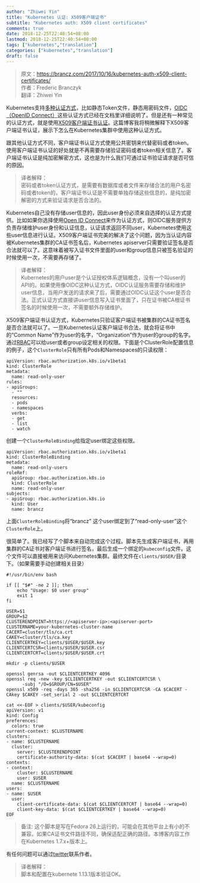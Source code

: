 ```yaml
---
author: "Zhiwei Yin"
title: "Kubernetes 认证: X509客户端证书"
subtitle: "Kubernetes auth: X509 client certificates"
comments: true
date: 2018-12-25T22:40:54+08:00
lastmod: 2018-12-25T22:40:54+08:00
tags: ["kubernetes","translation"]
categories: ["kubernetes","translation"]
draft: false
---
```


> 原文：https://brancz.com/2017/10/16/kubernetes-auth-x509-client-certificates/  
> 作者：Frederic Branczyk  
> 翻译：Zhiwei Yin

Kubernetes支持[多种认证方式](https://kubernetes.io/docs/reference/access-authn-authz/authentication/)，比如静态Token文件，静态用密码文件，[OIDC（OpenID Connect）](https://openid.net/connect/)这些认证方式已经在文档里详细说明了。但是还有一种常见的认证方式，就是使用[X509客户端证书认证](https://en.wikipedia.org/wiki/X.509)。这篇博客我将稍微解释下X509客户端证书认证，展示下怎么在Kubernetes集群中使用这种认证方式。


跟其他认证方式不同，客户端证书认证方式使用公共密钥来代替密码或者token。使用客户端证书认证的好处就是不再需要存储验证密码或者token相关信息了。客户端证书认证是纯加密解密方式，这也是为什么我们可通过证书验证请求是否可信的原因。

> 译者解释：  
> 密码或者token认证方式，是需要有数据库或者文件来存储合法的用户名密码或者token的，客户端证书认证是不需要单独存储这些信息的，是纯加密解密的方式来验证请求是否合法的。

Kubernetes自己没有存储user信息的，因此user身份必须来自选择的认证方式提供。比如如果你选择使用[Open ID Connect](https://kubernetes.io/docs/reference/access-authn-authz/authentication/#openid-connect-tokens)来作为认证方式，则OIDC服务提供方负责存储维护user身份和认证信息，认证请求返回不同user，Kubernetes使用这些user信息进行认证。X509客户端证书完美的解决了这个问题，因为当认证内容被Kubernetes集群的CA证书签名后，Kubernetes apiserver只需要验证签名是否合法就可以了。这意味着被写入证书文件里面的user和group信息只被签名验证的时候使用一次，不需要再存储了。

> 译者解释：  
> Kubernetes的用户user是个认证授权体系逻辑概念，没有一个叫user的API的。如果使用像OIDC这种认证方式，OIDC认证服务需要存储和维护user信息，当用户发送的请求来了后，需要通过OIDC认证这个user是否合法。正式认证方式直接讲user信息写入证书里面了，只在证书被CA根证书签名的时候使用一次，不需要额外存储维护。

X509客户端证书认证方式，Kubernetes只验证客户端证书被集群的CA证书签名是否合法就可以了。一旦Kubernetes认证客户端证书合法，就会将证书中的“Common Name”作为user的名字，“Organization”作为user的group的名字。通过[RBAC](https://kubernetes.io/docs/reference/access-authn-authz/rbac/)可以给user或者group设定相关的权限。下面是个ClusterRole配置信息的例子，这个`ClusterRole`只有所有Pods和Namespaces的只读权限：

```
apiVersion: rbac.authorization.k8s.io/v1beta1
kind: ClusterRole
metadata:
  name: read-only-user
rules:
- apiGroups:
  - ""
  resources:
  - pods
  - namespaces
  verbs:
  - get
  - list
  - watch
```

创建一个`ClusterRoleBinding`给指定user绑定这些权限。

```
apiVersion: rbac.authorization.k8s.io/v1beta1
kind: ClusterRoleBinding
metadata:
  name: read-only-users
roleRef:
  apiGroup: rbac.authorization.k8s.io
  kind: ClusterRole
  name: read-only-user
subjects:
- apiGroup: rbac.authorization.k8s.io
  kind: User
  name: brancz
```

上面`ClusterRoleBinding`将“brancz” 这个user绑定到了“read-only-user”这个`ClusterRole`上。

很简单了。我已经写了个脚本来自动完成这个过程。脚本先生成客户端证书，再用集群的CA证书对客户端证书进行签名，最后生成一个绑定的`kubeconfig`文件。这个文件可以直接被用来访问Kubernetes集群。最终文件在`clients/$USER/`目录下。（如果需要手动创建相关目录）

```
#!/usr/bin/env bash

if [[ "$#" -ne 2 ]]; then
    echo "Usage: $0 user group"
    exit 1
fi

USER=$1
GROUP=$2
CLUSTERENDPOINT=https://<apiserver-ip>:<apiserver-port>
CLUSTERNAME=your-kubernetes-cluster-name
CACERT=cluster/tls/ca.crt
CAKEY=cluster/tls/ca.key
CLIENTCERTKEY=clients/$USER/$USER.key
CLIENTCERTCSR=clients/$USER/$USER.csr
CLIENTCERTCRT=clients/$USER/$USER.crt

mkdir -p clients/$USER

openssl genrsa -out $CLIENTCERTKEY 4096
openssl req -new -key $CLIENTCERTKEY -out $CLIENTCERTCSR \
      -subj "/O=$GROUP/CN=$USER"
openssl x509 -req -days 365 -sha256 -in $CLIENTCERTCSR -CA $CACERT -CAkey $CAKEY -set_serial 2 -out $CLIENTCERTCRT

cat <<-EOF > clients/$USER/kubeconfig
apiVersion: v1
kind: Config
preferences:
  colors: true
current-context: $CLUSTERNAME
clusters:
- name: $CLUSTERNAME
  cluster:
    server: $CLUSTERENDPOINT
    certificate-authority-data: $(cat $CACERT | base64 --wrap=0)
contexts:
- context:
    cluster: $CLUSTERNAME
    user: $USER
  name: $CLUSTERNAME
users:
- name: $USER
  user:
    client-certificate-data: $(cat $CLIENTCERTCRT | base64 --wrap=0)
    client-key-data: $(cat $CLIENTCERTKEY | base64 --wrap=0)
EOF
```

> 备注: 这个脚本是写在Fedora 26上运行的，可能会在其他平台上有小的不兼容。如果CA证书文件路径不同，确保适配正确的路径。本博客内容工作在Kubernetes 1.7.x+版本上。

有任何问题可以通过[twitter](https://twitter.com/fredbrancz)联系作者。

> 译者解释：  
> 脚本和配置在kubernete 1.13.1版本验证OK。

